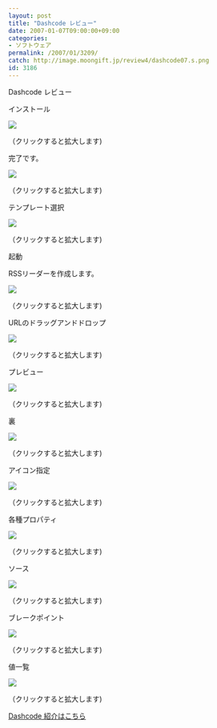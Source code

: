 ```yaml
---
layout: post
title: "Dashcode レビュー"
date: 2007-01-07T09:00:00+09:00
categories:
- ソフトウェア
permalink: /2007/01/3209/
catch: http://image.moongift.jp/review4/dashcode07.s.png
id: 3186
---
```

Dashcode レビュー  
<!--more-->

インストール

  

[![](http://image.moongift.jp/review4/dashcode01.s.png)](http://image.moongift.jp/review4/dashcode01.png)  
  
（クリックすると拡大します)

  

完了です。

  

[![](http://image.moongift.jp/review4/dashcode02.s.png)](http://image.moongift.jp/review4/dashcode02.png)  
  
（クリックすると拡大します)

  

テンプレート選択

  

[![](http://image.moongift.jp/review4/dashcode03.s.png)](http://image.moongift.jp/review4/dashcode03.png)  
  
（クリックすると拡大します)

  

起動

  

RSSリーダーを作成します。

  

[![](http://image.moongift.jp/review4/dashcode04.s.png)](http://image.moongift.jp/review4/dashcode04.png)  
  
（クリックすると拡大します)

  

URLのドラッグアンドドロップ

  

[![](http://image.moongift.jp/review4/dashcode05.s.png)](http://image.moongift.jp/review4/dashcode05.png)  
  
（クリックすると拡大します)

  

プレビュー

  

[![](http://image.moongift.jp/review4/dashcode06.s.png)](http://image.moongift.jp/review4/dashcode06.png)  
  
（クリックすると拡大します)

  

裏

  

[![](http://image.moongift.jp/review4/dashcode07.s.png)](http://image.moongift.jp/review4/dashcode07.png)  
  
（クリックすると拡大します)

  

アイコン指定

  

[![](http://image.moongift.jp/review4/dashcode08.s.png)](http://image.moongift.jp/review4/dashcode08.png)  
  
（クリックすると拡大します)

  

各種プロパティ

  

[![](http://image.moongift.jp/review4/dashcode09.s.png)](http://image.moongift.jp/review4/dashcode09.png)  
  
（クリックすると拡大します)

  

ソース

  

[![](http://image.moongift.jp/review4/dashcode10.s.png)](http://image.moongift.jp/review4/dashcode10.png)  
  
（クリックすると拡大します)

  

ブレークポイント

  

[![](http://image.moongift.jp/review4/dashcode11.s.png)](http://image.moongift.jp/review4/dashcode11.png)  
  
（クリックすると拡大します)

  

値一覧

  

[![](http://image.moongift.jp/review4/dashcode12.s.png)](http://image.moongift.jp/review4/dashcode12.png)  
  
（クリックすると拡大します)

  

[Dashcode 紹介はこちら](http://fw.moongift.jp/intro/i-3198.html)


